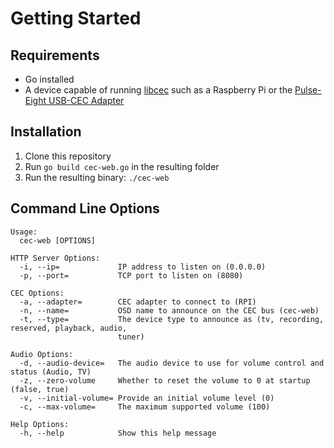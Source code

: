 # Getting Started

## Requirements

* Go installed
* A device capable of running [libcec](http://libcec.pulse-eight.com/) such as a Raspberry Pi or the [Pulse-Eight USB-CEC Adapter](https://www.pulse-eight.com/p/104/usb-hdmi-cec-adapter)

## Installation
1. Clone this repository
2. Run `go build cec-web.go` in the resulting folder
3. Run the resulting binary: `./cec-web`

## Command Line Options

```
Usage:
  cec-web [OPTIONS]

HTTP Server Options:
  -i, --ip=             IP address to listen on (0.0.0.0)
  -p, --port=           TCP port to listen on (8080)

CEC Options:
  -a, --adapter=        CEC adapter to connect to (RPI)
  -n, --name=           OSD name to announce on the CEC bus (cec-web)
  -t, --type=           The device type to announce as (tv, recording, reserved, playback, audio,
                        tuner)

Audio Options:
  -d, --audio-device=   The audio device to use for volume control and status (Audio, TV)
  -z, --zero-volume     Whether to reset the volume to 0 at startup (false, true)
  -v, --initial-volume= Provide an initial volume level (0)
  -c, --max-volume=     The maximum supported volume (100)

Help Options:
  -h, --help            Show this help message
```